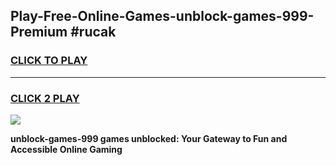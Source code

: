 
## Play-Free-Online-Games-unblock-games-999-Premium #rucak
<h3>
<a href="https://premium.freeplayer.one?title=unblock-games-999&ref=8M">CLICK TO PLAY</a></h3>
<hr>

<h3>
<a href="https://premium.freeplayer.one?title=unblock-games-999&ref=8M">CLICK 2 PLAY</a>
  
</h3>

<a href="https://premium.freeplayer.one?title=unblock-games-999&ref=8M"><img src="https://clearcache.store/games.png"></a>


**unblock-games-999 games unblocked: Your Gateway to Fun and Accessible Online Gaming**
